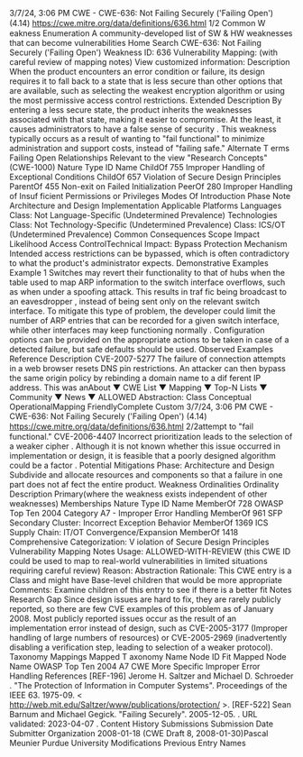 3/7/24, 3:06 PM CWE - CWE-636: Not Failing Securely ('Failing Open') (4.14)
https://cwe.mitre.org/data/deﬁnitions/636.html 1/2
Common W eakness Enumeration
A community-developed list of SW & HW weaknesses that can become
vulnerabilities
Home Search
CWE-636: Not Failing Securely ('Failing Open')
Weakness ID: 636
Vulnerability Mapping: (with careful review of mapping notes)
View customized information:
 Description
When the product encounters an error condition or failure, its design requires it to fall back to a state that is less secure than other
options that are available, such as selecting the weakest encryption algorithm or using the most permissive access control
restrictions.
 Extended Description
By entering a less secure state, the product inherits the weaknesses associated with that state, making it easier to compromise. At the
least, it causes administrators to have a false sense of security . This weakness typically occurs as a result of wanting to "fail
functional" to minimize administration and support costs, instead of "failing safe."
 Alternate T erms
Failing Open
 Relationships
 Relevant to the view "Research Concepts" (CWE-1000)
Nature Type ID Name
ChildOf 755 Improper Handling of Exceptional Conditions
ChildOf 657 Violation of Secure Design Principles
ParentOf 455 Non-exit on Failed Initialization
PeerOf 280 Improper Handling of Insuf ficient Permissions or Privileges
 Modes Of Introduction
Phase Note
Architecture and Design
Implementation
 Applicable Platforms
Languages
Class: Not Language-Specific (Undetermined Prevalence)
Technologies
Class: Not Technology-Specific (Undetermined Prevalence)
Class: ICS/OT (Undetermined Prevalence)
 Common Consequences
Scope Impact Likelihood
Access ControlTechnical Impact: Bypass Protection Mechanism
Intended access restrictions can be bypassed, which is often contradictory to what the product's
administrator expects.
 Demonstrative Examples
Example 1
Switches may revert their functionality to that of hubs when the table used to map ARP information to the switch interface overflows,
such as when under a spoofing attack. This results in traf fic being broadcast to an eavesdropper , instead of being sent only on the
relevant switch interface. To mitigate this type of problem, the developer could limit the number of ARP entries that can be recorded
for a given switch interface, while other interfaces may keep functioning normally . Configuration options can be provided on the
appropriate actions to be taken in case of a detected failure, but safe defaults should be used.
 Observed Examples
Reference Description
CVE-2007-5277 The failure of connection attempts in a web browser resets DNS pin restrictions. An attacker can then
bypass the same origin policy by rebinding a domain name to a dif ferent IP address. This was anAbout ▼ CWE List ▼ Mapping ▼ Top-N Lists ▼ Community ▼ News ▼
ALLOWED
Abstraction: Class
Conceptual OperationalMapping
FriendlyComplete Custom
3/7/24, 3:06 PM CWE - CWE-636: Not Failing Securely ('Failing Open') (4.14)
https://cwe.mitre.org/data/deﬁnitions/636.html 2/2attempt to "fail functional."
CVE-2006-4407 Incorrect prioritization leads to the selection of a weaker cipher . Although it is not known whether this
issue occurred in implementation or design, it is feasible that a poorly designed algorithm could be a
factor .
 Potential Mitigations
Phase: Architecture and Design
Subdivide and allocate resources and components so that a failure in one part does not af fect the entire product.
 Weakness Ordinalities
Ordinality Description
Primary(where the weakness exists independent of other weaknesses)
 Memberships
Nature Type ID Name
MemberOf 728 OWASP Top Ten 2004 Category A7 - Improper Error Handling
MemberOf 961 SFP Secondary Cluster: Incorrect Exception Behavior
MemberOf 1369 ICS Supply Chain: IT/OT Convergence/Expansion
MemberOf 1418 Comprehensive Categorization: V iolation of Secure Design Principles
 Vulnerability Mapping Notes
Usage: ALLOWED-WITH-REVIEW
(this CWE ID could be used to map to real-world vulnerabilities in limited situations requiring careful review)
Reason: Abstraction
Rationale:
This CWE entry is a Class and might have Base-level children that would be more appropriate
Comments:
Examine children of this entry to see if there is a better fit
 Notes
Research Gap
Since design issues are hard to fix, they are rarely publicly reported, so there are few CVE examples of this problem as of January
2008. Most publicly reported issues occur as the result of an implementation error instead of design, such as CVE-2005-3177
(Improper handling of large numbers of resources) or CVE-2005-2969 (inadvertently disabling a verification step, leading to selection
of a weaker protocol).
 Taxonomy Mappings
Mapped T axonomy Name Node ID Fit Mapped Node Name
OWASP Top Ten 2004 A7 CWE More Specific Improper Error Handling
 References
[REF-196] Jerome H. Saltzer and Michael D. Schroeder . "The Protection of Information in Computer Systems". Proceedings of
the IEEE 63. 1975-09. < http://web.mit.edu/Saltzer/www/publications/protection/ >.
[REF-522] Sean Barnum and Michael Gegick. "Failing Securely". 2005-12-05.
.
URL validated: 2023-04-07 .
 Content History
 Submissions
Submission Date Submitter Organization
2008-01-18
(CWE Draft 8, 2008-01-30)Pascal Meunier Purdue University
 Modifications
 Previous Entry Names
